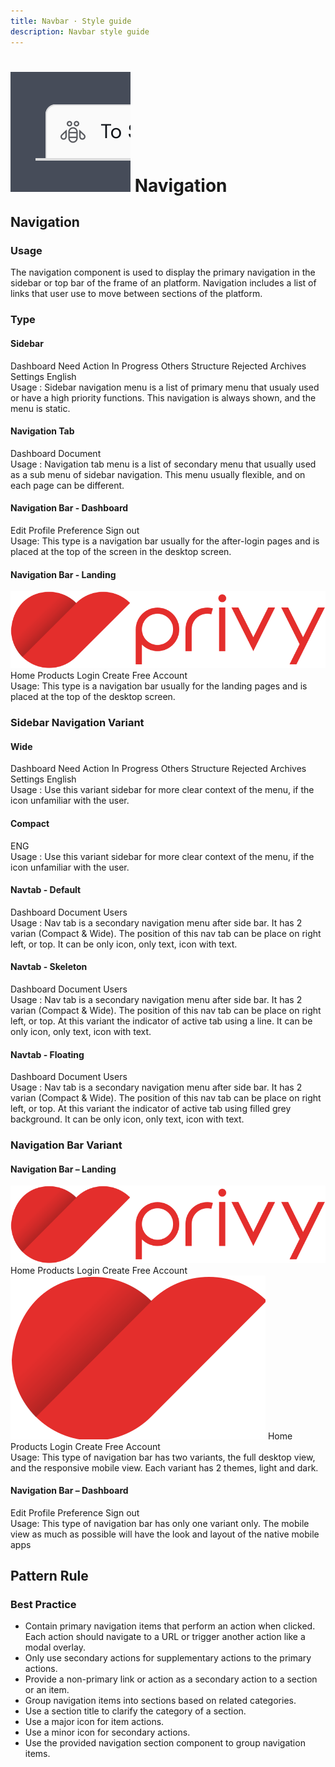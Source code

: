 ```yaml
---
title: Navbar · Style guide
description: Navbar style guide
---
```


<script setup>
  import Heading from '../../components/heading/Heading.vue'
  import { ref } from 'vue-demi'
  import pNavbar from '../../components/navbar/Navbar.vue'
  import pNavbarBrand from '../../components/navbar/NavbarBrand.vue'
  import pNavbarNav from '../../components/navbar/NavbarNav.vue'
  import pNavbarToggle from '../../components/navbar/NavbarToggle.vue'
  import pNavItem from '../../components/nav/NavItem.vue'
  import pNavItemDropdown from '../../components/nav/NavItemDropdown.vue'
  import pDropdownItem from '../../components/dropdown/DropdownItem.vue'
  import pNavForm from '../../components/nav/NavForm.vue'
  import pNavText from '../../components/nav/NavText.vue'
  import pInput from '../../components/input/Input.vue'
  import pInputGroup from '../../components/input-group/InputGroup.vue'
  import pInputGroupAddon from '../../components/input-group/InputGroupAddon.vue'
  import pDivider from '../../components/divider/Divider.vue'
  import pButton from '../../components/button/Button.vue'
  import pAvatar from '../../components/avatar/Avatar.vue'
  import pCollapse from '../../components/collapse/Collapse.vue'
  import pCaption from '../../components/caption/Caption.vue'
  import pSidebar from '../../components/sidebar/Sidebar.vue'
  import pSidebarNav from '../../components/sidebar/SidebarNav.vue'
  import pSidebarBrand from '../../components/sidebar/SidebarBrand.vue'
  import pNavSubItem from '../../components/nav/NavSubItem.vue'
  import IconDocument from '@privyid/persona-icon/vue/document-filled/20.vue'
  import IconGroup from '@privyid/persona-icon/vue/user-multiple/20.vue'
  import IconSettings from '@privyid/persona-icon/vue/adjust/20.vue'
  import IconDashboard from '@privyid/persona-icon/vue/dashboard/20.vue'
  import IconMenu from '@privyid/persona-icon/vue/menu-horizontal/20.vue'
  import IconUser from '@privyid/persona-icon/vue/profile/20.vue'
  import IconChevron from '@privyid/persona-icon/vue/chevron-sort/16.vue'
  import IconNotif from '@privyid/persona-icon/vue/notification/20.vue'
  import IconSearch from '@privyid/persona-icon/vue/search/20.vue'

  const menu = ref(false)
</script>

<style scoped lang="postcss">
  .sidebar {
    &&--fixed {
      @apply absolute;
    }
  }
</style>

# ![navigation](/assets/images/img-guide-navbar.svg) Navigation

## Navigation

### Usage

The navigation component is used to display the primary navigation in the sidebar or top bar of the frame of an platform. Navigation includes a list of links that user use to move between sections of the platform.

### Type

#### Sidebar

<div class="relative h-[50rem] flex my-6">
  <p-sidebar fixed>
    <template #brand>
      <p-sidebar-brand>
        <img src="/assets/images/logo-privy.svg" alt="" />
      </p-sidebar-brand>
    </template>
    <p-sidebar-nav>
      <p-nav-item active>
        <template #icon>
          <IconDashboard />
        </template>
        Dashboard
      </p-nav-item>
      <p-nav-sub-item text="Documents">
        <template #icon>
          <IconDocument />
        </template>
        <p-sidebar-nav id="chld-1">
          <p-nav-item disabled>
            Need Action
          </p-nav-item>
          <p-nav-item>
            In Progress
          </p-nav-item>
          <p-nav-item>
            Others
          </p-nav-item>
        </p-sidebar-nav>
      </p-nav-sub-item>
      <p-nav-sub-item text="Contacts">
        <template #icon>
          <IconGroup />
        </template>
        <p-sidebar-nav id="chld-1">
          <p-nav-item disabled>
            Structure
          </p-nav-item>
        </p-sidebar-nav>
      </p-nav-sub-item>
    </p-sidebar-nav>
    <p-sidebar-nav title="Quick Jump" condensed class="!mt-10">
      <p-nav-item>
        Rejected
      </p-nav-item>
      <p-nav-item>
        Archives
      </p-nav-item>
    </p-sidebar-nav>
    <p-sidebar-nav bottom>
      <p-nav-item>
        <template #icon>
          <IconSettings />
        </template>
        Settings
      </p-nav-item>
      <p-nav-item>
        <template #icon>
          <img src="/assets/images/icon-flag.svg"/>
        </template>
        English
      </p-nav-item>
    </p-sidebar-nav>
  </p-sidebar>
</div>
<p-caption class="!text-subtle">Usage : Sidebar navigation menu is a list of primary menu that usualy used or have a high priority functions. This navigation is always shown, and the menu is static.</p-caption>

#### Navigation Tab

<div class="flex my-6">
  <p-sidebar variant="tabs">
    <p-sidebar-nav>
      <p-nav-item active>
        <template #icon>
          <IconDashboard />
        </template>
        Dashboard
      </p-nav-item>
      <p-nav-item>
        <template #icon>
          <IconDocument />
        </template>
        Document
      </p-nav-item>
    </p-sidebar-nav>
  </p-sidebar>
</div>
<p-caption class="!text-subtle">Usage : Navigation tab menu is a list of secondary menu that usually used as a sub menu of sidebar navigation. This menu usually flexible, and on each page can be different.</p-caption>

#### Navigation Bar - Dashboard

<div class="my-6 grow">
  <p-navbar>
    <div class="flex flex-row">
      <div class="transition-all duration-200 ease-in-out basis-2/4 focus-within:basis-full">
        <p-navbar-nav>
          <p-input-group>
            <p-input-group-addon>
              <IconSearch />
            </p-input-group-addon>
            <p-input placeholder="Search" />
          </p-input-group>
        </p-navbar-nav>
      </div>
    </div>
     <p-navbar-nav align="right">
      <p-nav-item>
        <template #icon>
          <IconNotif />
        </template>
      </p-nav-item>
      <p-nav-item-dropdown no-caret size="xs" variant="outline">
        <template #button-content>
          <span class="flex items-center space-x-2">
            <p-avatar size="xs">
              <IconUser />
            </p-avatar>
            <span class="block text-left">
              <span class="text-sm">Tarjono Sujono</span>
              <p-caption size="xs">Personal Account</p-caption>
            </span>
            <IconChevron />
          </span>
        </template>
        <p-dropdown-item>Edit Profile</p-dropdown-item>
        <p-dropdown-item>Preference</p-dropdown-item>
        <p-dropdown-item>Sign out</p-dropdown-item>
      </p-nav-item-dropdown>
      <p-nav-text>
        <p-avatar src="https://picsum.photos/50" />
      </p-nav-text>
    </p-navbar-nav>
  </p-navbar>
</div>
<p-caption class="!text-subtle">Usage: This type is a navigation bar usually for the after-login pages and is placed at the top of the screen in the desktop screen.</p-caption>

#### Navigation Bar - Landing

<div class="my-6 grow">
  <p-navbar>
    <p-navbar-brand>
      <img src="../../public/assets/images/logo-privy.svg" />
    </p-navbar-brand>
    <p-navbar-nav>
      <p-nav-item active>Home</p-nav-item>
      <p-nav-item>Products</p-nav-item>
    </p-navbar-nav>
    <p-navbar-nav align="right">
      <p-nav-form>
        <p-button href="#" variant="link">Login</p-button>
        <p-button href="#" color="info">Create Free Account</p-button>
      </p-nav-form>
    </p-navbar-nav>
  </p-navbar>
</div>
<p-caption class="!text-subtle">Usage: This type is a navigation bar usually for the landing pages and is placed at the top of the desktop screen.</p-caption>

### Sidebar Navigation Variant

#### Wide

<div class="relative h-[50rem] flex my-6">
  <p-sidebar fixed>
    <template #brand>
      <p-sidebar-brand>
        <img src="/assets/images/logo-privy.svg" alt="" />
      </p-sidebar-brand>
    </template>
    <p-sidebar-nav>
      <p-nav-item active>
        <template #icon>
          <IconDashboard />
        </template>
        Dashboard
      </p-nav-item>
      <p-nav-sub-item text="Documents">
        <template #icon>
          <IconDocument />
        </template>
        <p-sidebar-nav id="chld-1">
          <p-nav-item disabled>
            Need Action
          </p-nav-item>
          <p-nav-item>
            In Progress
          </p-nav-item>
          <p-nav-item>
            Others
          </p-nav-item>
        </p-sidebar-nav>
      </p-nav-sub-item>
      <p-nav-sub-item text="Contacts">
        <template #icon>
          <IconGroup />
        </template>
        <p-sidebar-nav id="chld-1">
          <p-nav-item disabled>
            Structure
          </p-nav-item>
        </p-sidebar-nav>
      </p-nav-sub-item>
    </p-sidebar-nav>
    <p-sidebar-nav title="Quick Jump" condensed class="!mt-10">
      <p-nav-item>
        Rejected
      </p-nav-item>
      <p-nav-item>
        Archives
      </p-nav-item>
    </p-sidebar-nav>
    <p-sidebar-nav bottom>
      <p-nav-item>
        <template #icon>
          <IconSettings />
        </template>
        Settings
      </p-nav-item>
      <p-nav-item>
        <template #icon>
          <img src="/assets/images/icon-flag.svg"/>
        </template>
        English
      </p-nav-item>
    </p-sidebar-nav>
  </p-sidebar>
</div>
<p-caption class="!text-subtle">
Usage : Use this variant sidebar for more clear context of the menu, if the icon unfamiliar with the user.</p-caption>


#### Compact

<div class="relative h-[35rem] flex my-6">
  <p-sidebar type="narrow" fixed>
    <template #brand>
      <p-sidebar-brand>
        <img src="/assets/images/logo-privy-icon.svg" alt="" />
      </p-sidebar-brand>
    </template>
    <p-sidebar-nav>
      <p-nav-item active>
        <template #icon>
          <IconDashboard />
        </template>
      </p-nav-item>
      <p-nav-item>
        <template #icon>
          <IconDocument />
        </template>
      </p-nav-item>
      <p-nav-item>
        <template #icon>
          <IconGroup />
        </template>
      </p-nav-item>
      <p-nav-item>
        <template #icon>
          <IconMenu />
        </template>
      </p-nav-item>
    </p-sidebar-nav>
    <p-sidebar-nav bottom>
      <p-nav-item>
        <template #icon>
          <IconSettings />
        </template>
      </p-nav-item>
      <p-nav-item>
        <template #icon>
          <img src="/assets/images/icon-flag.svg"/>
        </template>
        ENG
      </p-nav-item>
    </p-sidebar-nav>
  </p-sidebar>
</div>
<p-caption class="!text-subtle">
Usage : Use this variant sidebar for more clear context of the menu, if the icon unfamiliar with the user.</p-caption>

#### Navtab - Default
<div class="flex flex-row">
  <div class="w-1/2">
    <div class="relative flex h-64 my-6">
      <p-sidebar variant="tabs" type="narrow" fixed>
        <p-sidebar-nav>
          <p-nav-item active>
            <template #icon>
              <IconDashboard />
            </template>
          </p-nav-item>
          <p-nav-item>
            <template #icon>
              <IconDocument />
            </template>
          </p-nav-item>
          <p-nav-item>
            <template #icon>
              <IconGroup />
            </template>
          </p-nav-item>
        </p-sidebar-nav>
      </p-sidebar>
    </div>
  </div>
  <div class="w-1/2">
    <div class="relative flex h-64 my-6">
      <p-sidebar variant="tabs" fixed>
        <p-sidebar-nav>
          <p-nav-item active>
            <template #icon>
              <IconDashboard />
            </template>
            Dashboard
          </p-nav-item>
          <p-nav-item>
            <template #icon>
              <IconDocument />
            </template>
            Document
          </p-nav-item>
          <p-nav-item>
            <template #icon>
              <IconGroup />
            </template>
            Users
          </p-nav-item>
        </p-sidebar-nav>
      </p-sidebar>
    </div>
  </div>
</div>
<p-caption class="!text-subtle">
Usage : Nav tab is a secondary navigation menu after side bar. It has 2 varian (Compact & Wide).
The position of this nav tab can be place on right left, or top. It can be only icon, only text, icon with text.</p-caption>

#### Navtab - Skeleton
<div class="flex flex-row">
  <div class="w-1/2">
    <div class="relative flex h-64 my-6">
      <p-sidebar variant="lines" type="narrow" fixed>
        <p-sidebar-nav>
          <p-nav-item active>
            <template #icon>
              <IconDashboard />
            </template>
          </p-nav-item>
          <p-nav-item>
            <template #icon>
              <IconDocument />
            </template>
          </p-nav-item>
          <p-nav-item>
            <template #icon>
              <IconGroup />
            </template>
          </p-nav-item>
        </p-sidebar-nav>
      </p-sidebar>
    </div>
  </div>
  <div class="w-1/2">
    <div class="relative flex h-64 my-6">
      <p-sidebar variant="lines" fixed>
        <p-sidebar-nav>
          <p-nav-item active>
            <template #icon>
              <IconDashboard />
            </template>
            Dashboard
          </p-nav-item>
          <p-nav-item>
            <template #icon>
              <IconDocument />
            </template>
            Document
          </p-nav-item>
          <p-nav-item>
            <template #icon>
              <IconGroup />
            </template>
            Users
          </p-nav-item>
        </p-sidebar-nav>
      </p-sidebar>
    </div>
  </div>
</div>
<p-caption class="!text-subtle">
  Usage : Nav tab is a secondary navigation menu after side bar. It has 2 varian (Compact & Wide). The position of this nav tab can be place on right left, or top. At this variant the indicator of active tab using a line. It can be only icon, only text, icon with text.
</p-caption>

#### Navtab - Floating
<div class="flex flex-row">
  <div class="w-1/2">
    <div class="relative flex h-64 my-6">
      <p-sidebar variant="pills" type="narrow" class="border-r border-r-default dark:border-r-dark-default" fixed>
        <p-sidebar-nav>
          <p-nav-item active>
            <template #icon>
              <IconDashboard />
            </template>
          </p-nav-item>
          <p-nav-item>
            <template #icon>
              <IconDocument />
            </template>
          </p-nav-item>
          <p-nav-item>
            <template #icon>
              <IconGroup />
            </template>
          </p-nav-item>
        </p-sidebar-nav>
      </p-sidebar>
    </div>
  </div>
  <div class="w-1/2">
    <div class="relative flex h-64 my-6">
      <p-sidebar variant="pills" class="border-r border-r-default dark:border-r-dark-default" fixed>
        <p-sidebar-nav>
          <p-nav-item active>
            <template #icon>
              <IconDashboard />
            </template>
            Dashboard
          </p-nav-item>
          <p-nav-item>
            <template #icon>
              <IconDocument />
            </template>
            Document
          </p-nav-item>
          <p-nav-item>
            <template #icon>
              <IconGroup />
            </template>
            Users
          </p-nav-item>
        </p-sidebar-nav>
      </p-sidebar>
    </div>
  </div>
</div>
<p-caption class="!text-subtle">
  Usage : Nav tab is a secondary navigation menu after side bar. It has 2 varian (Compact & Wide). The position of this nav tab can be place on right left, or top. At this variant the indicator of active tab using filled grey background. It can be only icon, only text, icon with text.
</p-caption>

### Navigation Bar Variant

#### Navigation Bar – Landing
<div class="my-6 grow">
  <p-navbar>
    <p-navbar-brand>
      <img src="../../public/assets/images/logo-privy.svg" />
    </p-navbar-brand>
    <p-navbar-nav>
      <p-nav-item active>Home</p-nav-item>
      <p-nav-item>Products</p-nav-item>
    </p-navbar-nav>
    <p-navbar-nav align="right">
      <p-nav-form>
        <p-button href="#" variant="link">Login</p-button>
        <p-button href="#" color="info">Create Free Account</p-button>
      </p-nav-form>
    </p-navbar-nav>
  </p-navbar>
</div>

<div class="flex flex-row">
  <div class="w-1/2">
    <div class="my-6 grow">
      <p-navbar toggleable="all">
        <p-navbar-brand>
          <img src="../../public/assets/images/logo-privy-icon.svg" />
        </p-navbar-brand>
        <p-navbar-toggle @click="menu =! menu" />
        <p-collapse v-model="menu" is-nav>
          <p-navbar-nav>
            <p-nav-item active>Home</p-nav-item>
            <p-nav-item>Products</p-nav-item>
          </p-navbar-nav>
          <p-navbar-nav align="right">
            <p-nav-form>
              <p-button href="#" variant="link">Login</p-button>
              <p-button href="#" color="info">Create Free Account</p-button>
            </p-nav-form>
          </p-navbar-nav>
        </p-collapse>
      </p-navbar>
    </div>
  </div>
</div>
<p-caption class="!text-subtle">
  Usage: This type of navigation bar has two variants, the full desktop view, and the responsive mobile view. Each variant has 2 themes, light and dark.
</p-caption>

#### Navigation Bar – Dashboard

<div class="my-6 grow">
  <p-navbar>
    <div class="flex flex-row">
      <div class="transition-all duration-200 ease-in-out basis-2/4 focus-within:basis-full">
        <p-navbar-nav>
          <p-input-group>
            <p-input-group-addon>
              <IconSearch />
            </p-input-group-addon>
            <p-input placeholder="Search" />
          </p-input-group>
        </p-navbar-nav>
      </div>
    </div>
     <p-navbar-nav align="right">
      <p-nav-item>
        <template #icon>
          <IconNotif />
        </template>
      </p-nav-item>
      <p-nav-item-dropdown no-caret size="xs" variant="outline">
        <template #button-content>
          <span class="flex items-center space-x-2">
            <p-avatar size="xs">
              <IconUser />
            </p-avatar>
            <span class="block text-left">
              <span class="text-sm">Tarjono Sujono</span>
              <p-caption size="xs">Personal Account</p-caption>
            </span>
            <IconChevron />
          </span>
        </template>
        <p-dropdown-item>Edit Profile</p-dropdown-item>
        <p-dropdown-item>Preference</p-dropdown-item>
        <p-dropdown-item>Sign out</p-dropdown-item>
      </p-nav-item-dropdown>
      <p-nav-text>
        <p-avatar src="https://picsum.photos/50" />
      </p-nav-text>
    </p-navbar-nav>
  </p-navbar>
</div>
<p-caption class="!text-subtle">
  Usage: This type of navigation bar has only one variant only. The mobile view as much as possible will have the look and layout of the native mobile apps
</p-caption>

## Pattern Rule
### Best Practice

<div class="flex">
  <div class="w-2/3">
    <ul>
      <li>
      Contain primary navigation items that perform an action when clicked.
      Each action should navigate to a URL or trigger another action
      like a modal overlay.
      </li>
      <li>Only use secondary actions for supplementary actions to the primary actions.</li>
      <li>Provide a non-primary link or action as a secondary action to a section or an item.</li>
      <li>Group navigation items into sections based on related categories.</li>
      <li>Use a section title to clarify the category of a section.</li>
      <li>Use a major icon for item actions.</li>
      <li>Use a minor icon for secondary actions.</li>
      <li>Use the provided navigation section component to group navigation items.</li>
    </ul>
  </div>
</div>

